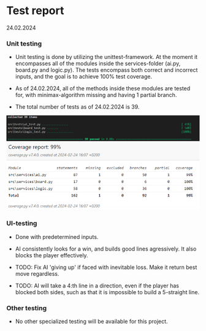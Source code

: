 # Test report

24.02.2024

### Unit testing

- Unit testing is done by utilizing the unittest-framework. At the moment it encompasses all of the modules inside the services-folder (ai.py, board.py and logic.py). The tests encompass both correct and incorrect inputs, and the goal is to achieve 100% test coverage.

- As of 24.02.2024, all of the methods inside these modules are tested for, with minimax-algorithm missing and having 1 partial branch.

- The total number of tests as of 24.02.2024 is 39.

![Tests](/documentation/assets/Tests_24_02_2024.png)
![Test Coverage](/documentation/assets/Coverage_24_02_2024.png)

### UI-testing

- Done with predetermined inputs.

- AI consistently looks for a win, and builds good lines agressively. It also blocks the player effectively.

- TODO: Fix AI 'giving up' if faced with inevitable loss. Make it return best move regardless.
- TODO: AI will take a 4:th line in a direction, even if the player has blocked both sides, such as that it is impossible to build a 5-straight line.

### Other testing

- No other specialized testing will be available for this project.
